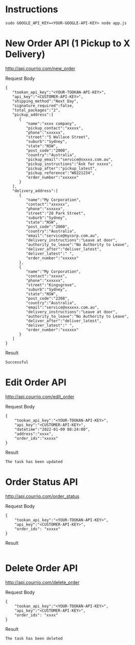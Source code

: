 
# Instructions

```
sudo GOOGLE_API_KEY=<YOUR-GOOGLE-API-KEY> node app.js
```

# New Order API (1 Pickup to X Delivery)
http://api.courrio.com/new_order

Request Body
```
{
   "tookan_api_key":"<YOUR-TOOKAN-API-KEY>",
   "api_key":"<CUSTOMER-API-KEY>",
   "shipping_method":"Next Day",
   "signature_required":false,
   "total_packages":"2",
   "pickup_address":[
      {
         "name":"xxxx company",
         "pickup_contact":"xxxxx",
         "phone":"xxxxxx",
         "street":"5 Wallace Street",
         "suburb":"Sydney",
         "state":"NSW",
         "post_code":"2000",
         "country":"Australia",
         "pickup_email":"service@xxxxx.com.au",
         "pickup_instructions":"Ask for xxxxx",
         "pickup_after":"pickup_latest",
         "pickup_reference":"W0221234",
         "order_number":"xxxxxx"
      }
   ],
   "delivery_address":[
      {
         "name":"My Corporation",
         "contact":"xxxxxx",
         "phone":"xxxxxx",
         "street":"20 Park Street",
         "suburb":"Sydney",
         "state":"NSW",
         "post_code":"2000",
         "country":"Australia",
         "email":"service@mycorp.com.au",
         "delivery_instructions":"Leave at door",
         "authority_to_leave":"No Authority to Leave",
         "deliver_after":"deliver_latest",
         "deliver_latest":" ",
         "order_number":"xxxxxx"
      },
      {
         "name":"My Corporation",
         "contact":"xxxxx",
         "phone":"xxxxxx",
         "street":"Kingsgrove",
         "suburb":"Sydney",
         "state":"NSW",
         "post_code":"2208",
         "country":"Australia",
         "email":"service@xxxxxx.com.au",
         "delivery_instructions":"Leave at door",
         "authority_to_leave":"No Authority to Leave",
         "deliver_after":"deliver_latest",
         "deliver_latest":" ",
         "order_number":"xxxxxx"
      }
   ]
}
```
Result
```
Successful
```
# Edit Order API
http://api.courrio.com/edit_order

Request Body
```
{
    "tookan_api_key":"<YOUR-TOOKAN-API-KEY>",
    "api_key":"<CUSTOMER-API-KEY>",
    "datetime":"2022-01-09 08:24:00",
    "address":"xxxx",
    "order_ids":"xxxxx"
}
```

Result
```
The task has been updated
```

# Order Status API
http://api.courrio.com/order_status

Request Body
```
{
    "tookan_api_key":"<YOUR-TOOKAN-API-KEY>",
    "api_key":"<CUSTOMER-API-KEY>",
    "order_ids": "xxxxx"
}
```

Result
```

```

# Delete Order API
http://api.courrio.com/delete_order

Request Body
```
{
    "tookan_api_key":"<YOUR-TOOKAN-API-KEY>",
    "api_key":"<CUSTOMER-API-KEY>",
    "order_ids": "xxxx"
}
```

Result
```
The task has been deleted
```